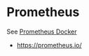 # Prometheus

See [Prometheus Docker](https://hub.docker.com/r/prom/prometheus)

- https://prometheus.io/
